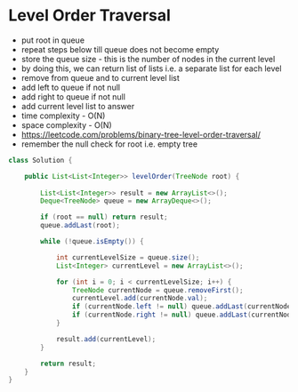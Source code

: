 # Level Order Traversal

- put root in queue
- repeat steps below till queue does not become empty
- store the queue size - this is the number of nodes in the current level
- by doing this, we can return list of lists i.e. a separate list for each level
- remove from queue and to current level list
- add left to queue if not null
- add right to queue if not null
- add current level list to answer
- time complexity - O(N)
- space complexity - O(N)
- https://leetcode.com/problems/binary-tree-level-order-traversal/
- remember the null check for root i.e. empty tree

```java
class Solution {

    public List<List<Integer>> levelOrder(TreeNode root) {
        
        List<List<Integer>> result = new ArrayList<>();
        Deque<TreeNode> queue = new ArrayDeque<>();

        if (root == null) return result;
        queue.addLast(root);

        while (!queue.isEmpty()) {

            int currentLevelSize = queue.size();
            List<Integer> currentLevel = new ArrayList<>();

            for (int i = 0; i < currentLevelSize; i++) {
                TreeNode currentNode = queue.removeFirst();
                currentLevel.add(currentNode.val);
                if (currentNode.left != null) queue.addLast(currentNode.left);
                if (currentNode.right != null) queue.addLast(currentNode.right);
            }

            result.add(currentLevel);
        }

        return result;
    }
}
```
